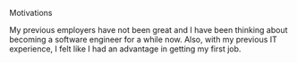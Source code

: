 Motivations

My previous employers have not been great and I have been thinking about becoming a software engineer for a while now. Also, with my previous IT experience, I felt like I had an advantage in getting my first job. 
